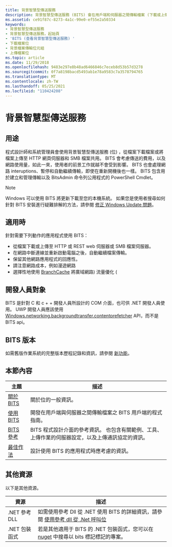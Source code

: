 ```yaml
---
title: 背景智慧型傳送服務
description: 背景智慧型傳送服務 (BITS) 會在用戶端和伺服器之間傳輸檔案 (下載或上傳)，並提供有關傳輸的進度資訊。
ms.assetid: ce91f87c-8273-4a1c-99e0-ef55e2a50334
keywords:
- 背景智慧型傳送服務
- 背景智慧型傳送服務，起始頁
- 'BITS (查看背景智慧型傳送服務) '
- 下載檔案位
- 背景檔案傳輸位元組
- 上傳檔案位
ms.topic: article
ms.date: 11/29/2018
ms.openlocfilehash: 9483e297e8b48ad6466846c7eceb8d53b57d3278
ms.sourcegitcommit: 0f7a8198bacd5493ab1e78a9583c7a3578794765
ms.translationtype: MT
ms.contentlocale: zh-TW
ms.lasthandoff: 05/25/2021
ms.locfileid: "110424208"
---
```

# <a name="background-intelligent-transfer-service"></a>背景智慧型傳送服務

## <a name="purpose"></a>用途

程式設計師和系統管理員會使用背景智慧型傳送服務 (位) ，從檔案下載檔案或將檔案上傳至 HTTP 網頁伺服器和 SMB 檔案共用。 BITS 會考慮傳送的費用，以及網路使用量，如此一來，使用者的前景工作就越不會受到影響。 BITS 也會處理網路 interuptions、暫停和自動繼續傳輸，即使在重新開機後也一樣。 BITS 包含用於建立和管理傳輸以及 BitsAdmin 命令列公用程式的 PowerShell Cmdlet。

> [!Note]  
> Windows 可以使用 BITS 將更新下載至您的本機系統。 如果您是使用者搜尋如何針對 BITS 安裝進行疑難排解的方法，請參閱 [修正 Windows Update 問題](https://support.microsoft.com/help/10164/fix-windows-update-errors)。 
 

## <a name="where-applicable"></a>適用時

針對需要下列動作的應用程式使用 BITS：

-   從檔案下載或上傳至 HTTP 或 REST web 伺服器或 SMB 檔案伺服器。
-   在網路中斷連線並重新啟動電腦之後，自動繼續檔案傳輸。
-   保留其他網路應用程式的回應性。
-   請注意網路成本，例如漫遊網路
-   選擇性地使用 [BranchCache](/windows-server/networking/branchcache/branchcache) 將廣域網路) 流量優化 (

## <a name="developer-audience"></a>開發人員對象

BITS 是針對 C 和 c + + 開發人員所設計的 COM 介面，也可供 .NET 開發人員使用。 UWP 開發人員應該使用 [Windows.networking.backgroundtransfer.contentprefetcher](/uwp/api/Windows.Networking.BackgroundTransfer) API，而不是 BITS api。

## <a name="bits-versions"></a>BITS 版本

如需舊版作業系統的完整版本歷程記錄和資訊，請參閱 [新功能](what-s-new.md)。


## <a name="in-this-section"></a>本節內容



| 主題                                                           | 描述                                                                                                                                                                     |
|-----------------------------------------------------------------|---------------------------------------------------------------------------------------------------------------------------------------------------------------------------------|
| [關於 BITS](about-bits.md)<br/>                         | 關於位的一般資訊。<br/>                                                                                                                                      |
| [使用 BITS](using-bits.md)<br/>                         | 開發在用戶端與伺服器之間傳輸檔案之 BITS 用戶端的程式指南。<br/>                                                                        |
| [BITS 參考](bits-reference.md)<br/>                 | BITS 程式設計介面的參考資訊。 也包含有關範例、工具、上傳作業的伺服器設定，以及上傳通訊協定的資訊。<br/> |
| [最佳作法](best-practices-when-using-bits.md)<br/> | 設計使用 BITS 的應用程式時應考慮的資訊。<br/>                                                                                                |



 

## <a name="additional-resources"></a>其他資源

以下是其他資源。


|    資源         |    描述                                                                                                                                     |
|-------------|-------------------------------------------------------------------------------------------------------------------------------------------------|
| .NET 參考 DLL   | 如需使用參考 Dll 從 .NET 使用 BITS 的詳細資訊，請參閱 [使用參考 dll 從 .Net 呼叫位](/windows/desktop/Bits/bits-dot-net)      |
| .NET 包裝函式   | 若是其他適用于 BITS 的 .NET 包裝函式，您可以在 [nuget](https://www.nuget.org/packages?q=Tags%3A%22BITS%22) 中搜尋以 bits 標記標記的專案。        |



 

 


